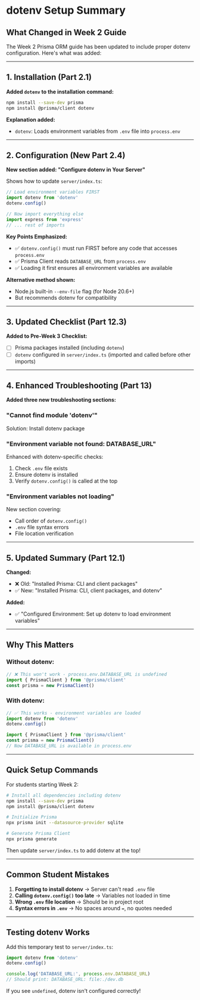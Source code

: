 # dotenv Setup Summary

## What Changed in Week 2 Guide

The Week 2 Prisma ORM guide has been updated to include proper dotenv configuration. Here's what was added:

---

## 1. Installation (Part 2.1)

**Added `dotenv` to the installation command:**

```bash
npm install --save-dev prisma
npm install @prisma/client dotenv
```

**Explanation added:**
- `dotenv`: Loads environment variables from `.env` file into `process.env`

---

## 2. Configuration (New Part 2.4)

**New section added: "Configure dotenv in Your Server"**

Shows how to update `server/index.ts`:

```typescript
// Load environment variables FIRST
import dotenv from 'dotenv'
dotenv.config()

// Now import everything else
import express from 'express'
// ... rest of imports
```

**Key Points Emphasized:**
- ✅ `dotenv.config()` must run FIRST before any code that accesses `process.env`
- ✅ Prisma Client reads `DATABASE_URL` from `process.env`
- ✅ Loading it first ensures all environment variables are available

**Alternative method shown:**
- Node.js built-in `--env-file` flag (for Node 20.6+)
- But recommends dotenv for compatibility

---

## 3. Updated Checklist (Part 12.3)

**Added to Pre-Week 3 Checklist:**
- [ ] Prisma packages installed (including `dotenv`)
- [ ] `dotenv` configured in `server/index.ts` (imported and called before other imports)

---

## 4. Enhanced Troubleshooting (Part 13)

**Added three new troubleshooting sections:**

### "Cannot find module 'dotenv'"
Solution: Install dotenv package

### "Environment variable not found: DATABASE_URL"
Enhanced with dotenv-specific checks:
1. Check `.env` file exists
2. Ensure dotenv is installed
3. Verify `dotenv.config()` is called at the top

### "Environment variables not loading"
New section covering:
- Call order of `dotenv.config()`
- `.env` file syntax errors
- File location verification

---

## 5. Updated Summary (Part 12.1)

**Changed:**
- ❌ Old: "Installed Prisma: CLI and client packages"
- ✅ New: "Installed Prisma: CLI, client packages, and dotenv"

**Added:**
- ✅ "Configured Environment: Set up dotenv to load environment variables"

---

## Why This Matters

### Without dotenv:
```typescript
// ❌ This won't work - process.env.DATABASE_URL is undefined
import { PrismaClient } from '@prisma/client'
const prisma = new PrismaClient()
```

### With dotenv:
```typescript
// ✅ This works - environment variables are loaded
import dotenv from 'dotenv'
dotenv.config()

import { PrismaClient } from '@prisma/client'
const prisma = new PrismaClient()
// Now DATABASE_URL is available in process.env
```

---

## Quick Setup Commands

For students starting Week 2:

```bash
# Install all dependencies including dotenv
npm install --save-dev prisma
npm install @prisma/client dotenv

# Initialize Prisma
npx prisma init --datasource-provider sqlite

# Generate Prisma Client
npx prisma generate
```

Then update `server/index.ts` to add dotenv at the top!

---

## Common Student Mistakes

1. **Forgetting to install dotenv** → Server can't read `.env` file
2. **Calling `dotenv.config()` too late** → Variables not loaded in time
3. **Wrong `.env` file location** → Should be in project root
4. **Syntax errors in `.env`** → No spaces around `=`, no quotes needed

---

## Testing dotenv Works

Add this temporary test to `server/index.ts`:

```typescript
import dotenv from 'dotenv'
dotenv.config()

console.log('DATABASE_URL:', process.env.DATABASE_URL)
// Should print: DATABASE_URL: file:./dev.db
```

If you see `undefined`, dotenv isn't configured correctly!
